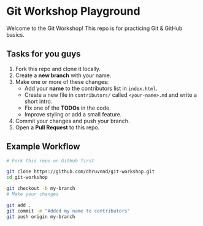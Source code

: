 # Git Workshop Playground

Welcome to the Git Workshop! This repo is for practicing Git & GitHub basics.

## Tasks for you guys

1. Fork this repo and clone it locally.
2. Create a **new branch** with your name.
3. Make one or more of these changes:
   - Add your **name** to the contributors list in `index.html`.
   - Create a new file in `contributors/` called `<your-name>.md` and write a short intro.
   - Fix one of the **TODOs** in the code.
   - Improve styling or add a small feature.
4. Commit your changes and push your branch.
5. Open a **Pull Request** to this repo.

## Example Workflow

```bash
# Fork this repo on GitHub first

git clone https://github.com/dhruvnnd/git-workshop.git
cd git-workshop

git checkout -b my-branch
# Make your changes

git add .
git commit -m "Added my name to contributors"
git push origin my-branch
```
